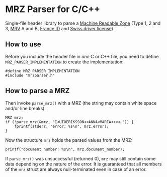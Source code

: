 # MRZ Parser for C/C++

Single-file header library to parse a [Machine Readable Zone][mrz]
(Type 1, 2 and 3, [MRV][mrv] A and B, [France ID][france] and
[Swiss driver license][swiss]).

## How to use

Before you include the header file in *one* C or C++ file, you need to define
`MRZ_PARSER_IMPLEMENTATION` to create the implementation:

	#define MRZ_PARSER_IMPLEMENTATION
	#include "mrzparser.h"

## How to parse a MRZ

Then invoke `parse_mrz()` with a MRZ (the string may contain white space
and/or line breaks):

	MRZ mrz;
	if (!parse_mrz(&mrz, "I<UTOERIKSSON<<ANNA<MARIA<<<<…")) {
		fprintf(stderr, "error: %s\n", mrz.error);
	}

Now the structure `mrz` holds the parsed values from the MRZ:

	printf("document number: %s\n", mrz.document_number);

If `parse_mrz()` was unsuccessful (returned 0), `mrz` may still contain
some data depending on the nature of the error. It is guaranteed that
all members of the `mrz` struct are always null-terminated even in case
of an error.

[mrz]: https://en.wikipedia.org/wiki/Machine-readable_passport
[mrv]: https://en.wikipedia.org/wiki/Machine-readable_passport#Machine-readable_visas
[france]: https://en.wikipedia.org/wiki/National_identity_card_(France)
[swiss]: https://www.sg.ch/content/dam/sgch/verkehr/strassenverkehr/fahreignungsabkl%C3%A4rungen/informationen/Kreisschreiben%20ASTRA%20Schweiz.%20FAK.pdf

